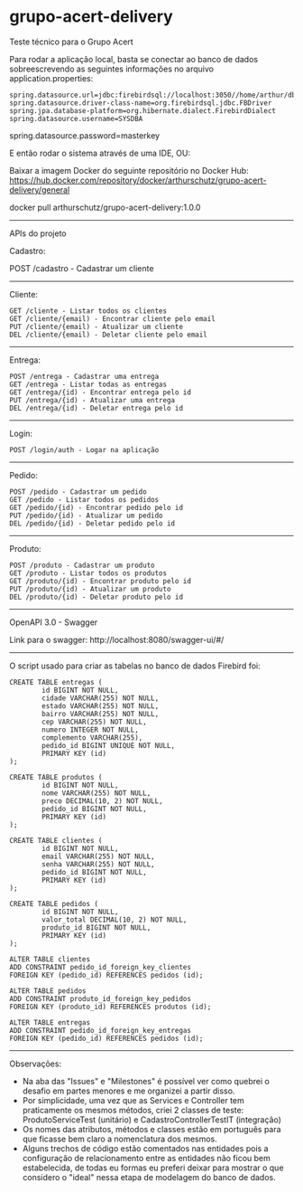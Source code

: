 # grupo-acert-delivery
Teste técnico para o Grupo Acert

Para rodar a aplicação local, basta se conectar ao banco de dados sobreescrevendo as seguintes informações no arquivo application.properties:

	spring.datasource.url=jdbc:firebirdsql://localhost:3050//home/arthur/db/delivery.fdb
	spring.datasource.driver-class-name=org.firebirdsql.jdbc.FBDriver
	spring.jpa.database-platform=org.hibernate.dialect.FirebirdDialect
	spring.datasource.username=SYSDBA

spring.datasource.password=masterkey

E então rodar o sistema através de uma IDE, OU:

Baixar a imagem Docker do seguinte repositório no Docker Hub: https://hub.docker.com/repository/docker/arthurschutz/grupo-acert-delivery/general

docker pull arthurschutz/grupo-acert-delivery:1.0.0
___________________________________________________________________________________________________________
APIs do projeto

Cadastro:

POST /cadastro - Cadastrar um cliente

----------------------------------
Cliente:

	GET /cliente - Listar todos os clientes
	GET /cliente/{email) - Encontrar cliente pelo email
	PUT /cliente/{email) - Atualizar um cliente
	DEL /cliente/{email) - Deletar cliente pelo email

----------------------------------
Entrega:

	POST /entrega - Cadastrar uma entrega
	GET /entrega - Listar todas as entregas
	GET /entrega/{id) - Encontrar entrega pelo id
	PUT /entrega/{id) - Atualizar uma entrega
	DEL /entrega/{id) - Deletar entrega pelo id

----------------------------------
Login:

	POST /login/auth - Logar na aplicação

----------------------------------
Pedido:

	POST /pedido - Cadastrar um pedido
	GET /pedido - Listar todos os pedidos
	GET /pedido/{id) - Encontrar pedido pelo id
	PUT /pedido/{id) - Atualizar um pedido
	DEL /pedido/{id) - Deletar pedido pelo id

----------------------------------
Produto:

	POST /produto - Cadastrar um produto
	GET /produto - Listar todos os produtos
	GET /produto/{id) - Encontrar produto pelo id
	PUT /produto/{id) - Atualizar um produto
	DEL /produto/{id) - Deletar produto pelo id
___________________________________________________________________________________________________________
OpenAPI 3.0 - Swagger

Link para o swagger: http://localhost:8080/swagger-ui/#/
___________________________________________________________________________________________________________

O script usado para criar as tabelas no banco de dados Firebird foi:

	CREATE TABLE entregas (
			id BIGINT NOT NULL,
			cidade VARCHAR(255) NOT NULL,
			estado VARCHAR(255) NOT NULL,
			bairro VARCHAR(255) NOT NULL,
			cep VARCHAR(255) NOT NULL,
			numero INTEGER NOT NULL,
			complemento VARCHAR(255),
			pedido_id BIGINT UNIQUE NOT NULL,
			PRIMARY KEY (id)
	);

	CREATE TABLE produtos (
			id BIGINT NOT NULL,
			nome VARCHAR(255) NOT NULL,
			preco DECIMAL(10, 2) NOT NULL,
			pedido_id BIGINT NOT NULL,
			PRIMARY KEY (id)
	);

	CREATE TABLE clientes (
			id BIGINT NOT NULL,
			email VARCHAR(255) NOT NULL,
			senha VARCHAR(255) NOT NULL,
			pedido_id BIGINT NOT NULL,
			PRIMARY KEY (id)
	);

	CREATE TABLE pedidos (
			id BIGINT NOT NULL,
			valor_total DECIMAL(10, 2) NOT NULL,
			produto_id BIGINT NOT NULL,
			PRIMARY KEY (id)
	);

	ALTER TABLE clientes
	ADD CONSTRAINT pedido_id_foreign_key_clientes
	FOREIGN KEY (pedido_id) REFERENCES pedidos (id);

	ALTER TABLE pedidos
	ADD CONSTRAINT produto_id_foreign_key_pedidos
	FOREIGN KEY (produto_id) REFERENCES produtos (id);

	ALTER TABLE entregas
	ADD CONSTRAINT pedido_id_foreign_key_entregas
	FOREIGN KEY (pedido_id) REFERENCES pedidos (id);
___________________________________________________________________________________________________________

Observações:

- Na aba das "Issues" e "Milestones" é possível ver como quebrei o desafio em partes menores e me organizei a partir disso.
- Por simplicidade, uma vez que as Services e Controller tem praticamente os mesmos métodos, criei 2 classes de teste: ProdutoServiceTest (unitário) e CadastroControllerTestIT (integração)
- Os nomes das atributos, métodos e classes estão em português para que ficasse bem claro a nomenclatura dos mesmos.
- Alguns trechos de código estão comentados nas entidades pois a configuração de relacionamento entre as entidades não ficou bem estabelecida, de todas eu formas eu preferi deixar para mostrar o que considero o "ideal" nessa etapa de modelagem do banco de dados.
